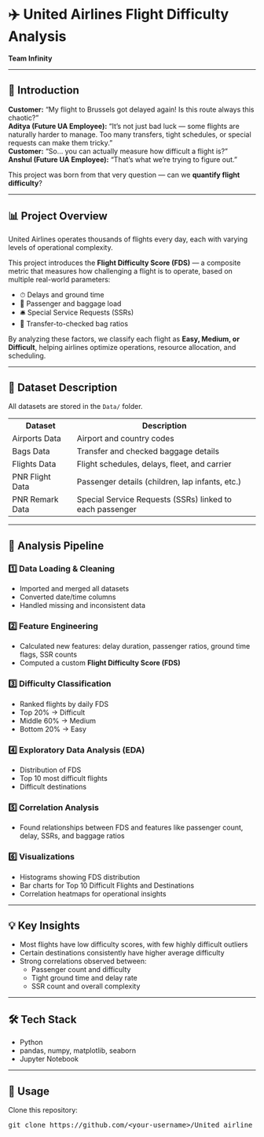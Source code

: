<h1>✈️ United Airlines Flight Difficulty Analysis</h1>
<p><strong>Team Infinity</strong></p>

<hr>

<h2>📝 Introduction</h2>
<p><strong>Customer:</strong> “My flight to Brussels got delayed again! Is this route always this chaotic?”<br>
<strong>Aditya (Future UA Employee):</strong> “It’s not just bad luck — some flights are naturally harder to manage. Too many transfers, tight schedules, or special requests can make them tricky.”<br>
<strong>Customer:</strong> “So… you can actually measure how difficult a flight is?”<br>
<strong>Anshul (Future UA Employee):</strong> “That’s what we’re trying to figure out.”</p>
<p>This project was born from that very question — can we <strong>quantify flight difficulty</strong>?</p>

<hr>

<h2>📊 Project Overview</h2>
<p>United Airlines operates thousands of flights every day, each with varying levels of operational complexity.</p>
<p>This project introduces the <strong>Flight Difficulty Score (FDS)</strong> — a composite metric that measures how challenging a flight is to operate, based on multiple real-world parameters:</p>
<ul>
    <li>⏱ Delays and ground time</li>
    <li>🧳 Passenger and baggage load</li>
    <li>🛎 Special Service Requests (SSRs)</li>
    <li>🔄 Transfer-to-checked bag ratios</li>
</ul>
<p>By analyzing these factors, we classify each flight as <strong>Easy, Medium, or Difficult</strong>, helping airlines optimize operations, resource allocation, and scheduling.</p>

<hr>

<h2>📂 Dataset Description</h2>
<p>All datasets are stored in the <code>Data/</code> folder.</p>
<table>
    <tr>
        <th>Dataset</th>
        <th>Description</th>
    </tr>
    <tr>
        <td>Airports Data</td>
        <td>Airport and country codes</td>
    </tr>
    <tr>
        <td>Bags Data</td>
        <td>Transfer and checked baggage details</td>
    </tr>
    <tr>
        <td>Flights Data</td>
        <td>Flight schedules, delays, fleet, and carrier</td>
    </tr>
    <tr>
        <td>PNR Flight Data</td>
        <td>Passenger details (children, lap infants, etc.)</td>
    </tr>
    <tr>
        <td>PNR Remark Data</td>
        <td>Special Service Requests (SSRs) linked to each passenger</td>
    </tr>
</table>

<hr>

<h2>🔄 Analysis Pipeline</h2>

<h3>1️⃣ Data Loading & Cleaning</h3>
<ul>
    <li>Imported and merged all datasets</li>
    <li>Converted date/time columns</li>
    <li>Handled missing and inconsistent data</li>
</ul>

<h3>2️⃣ Feature Engineering</h3>
<ul>
    <li>Calculated new features: delay duration, passenger ratios, ground time flags, SSR counts</li>
    <li>Computed a custom <strong>Flight Difficulty Score (FDS)</strong></li>
</ul>

<h3>3️⃣ Difficulty Classification</h3>
<ul>
    <li>Ranked flights by daily FDS</li>
    <li>Top 20% → Difficult</li>
    <li>Middle 60% → Medium</li>
    <li>Bottom 20% → Easy</li>
</ul>

<h3>4️⃣ Exploratory Data Analysis (EDA)</h3>
<ul>
    <li>Distribution of FDS</li>
    <li>Top 10 most difficult flights</li>
    <li>Difficult destinations</li>
</ul>

<h3>5️⃣ Correlation Analysis</h3>
<ul>
    <li>Found relationships between FDS and features like passenger count, delay, SSRs, and baggage ratios</li>
</ul>

<h3>6️⃣ Visualizations</h3>
<ul>
    <li>Histograms showing FDS distribution</li>
    <li>Bar charts for Top 10 Difficult Flights and Destinations</li>
    <li>Correlation heatmaps for operational insights</li>
</ul>

<hr>

<h2>💡 Key Insights</h2>
<ul>
    <li>Most flights have low difficulty scores, with few highly difficult outliers</li>
    <li>Certain destinations consistently have higher average difficulty</li>
    <li>Strong correlations observed between:
        <ul>
            <li>Passenger count and difficulty</li>
            <li>Tight ground time and delay rate</li>
            <li>SSR count and overall complexity</li>
        </ul>
    </li>
</ul>

<hr>

<h2>🛠 Tech Stack</h2>
<ul>
    <li>Python</li>
    <li>pandas, numpy, matplotlib, seaborn</li>
    <li>Jupyter Notebook</li>
</ul>

<hr>

<h2>🚀 Usage</h2>
<p>Clone this repository:</p>
<pre>
git clone https://github.com/&lt;your-username&gt;/United_airline_TEAM_INFINITY.git
</pre>
